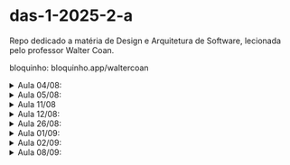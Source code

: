 # das-1-2025-2-a
Repo dedicado a matéria de Design e Arquitetura de Software, lecionada pelo professor Walter Coan.

bloquinho:
bloquinho.app/waltercoan

<details><summary>Aula 04/08:</summary>
   
- engenharia de software moderna Capítulo 5

- Principios de Projeto

- Todo software tende a crescer, assim aumentando a complexidade

### Abstração: 
é uma representação simples de uma problema, para resolver algum problema da vida real

- config - definições globais

- controller- html api rest

- entity - dados

- repository - conexão bd

- service - lógica

### Ocultamento de informação:

- é o encapsulamento, ou seja, seria aquele private antes atributo

- flexibilidade a mudanças: ao isolar as funcionalidades fica mais facil de trabalhar com funcionalidades separadas

### Coesão: 
- Um codigo coeso é um que faz UMA coisa bem feita, assim. Exemplo: classes anêmicas, que tem apenas os atributos e get's e set's

- flecha vazada com linha continua: extends

- flecha vazada com linha pontilhada: implements

- flecha completa linha continua: associação

### Acoplamento:
- Se refere ao quanto uma classe/módulo depende de outra
**Alto:** Uma classe dependende muito de outra, se algo for alterada em uma impacta na outra
**Baixo:** Depende menos das outras, facilitando na manutenção
```
class A {

   private B b;
   
   public A (int idade) {
      b = new B;
      b.push();
      
   } //construtor
```
</details>
<details> <summary>Aula 05/08:</summary>

**SOLID**

_"No one hears a word they say"_ 
Duran.

Single Responsibility Principle
Open/Closed Principle
Liskov Substitution Principle
Interface Segregation 
Dependency inversible Principle

**Single Responsibility Principle:**
- Um classe, método ou função faz uma unica coisa muito bem feita e apenas ela, tendo apenas uma responsabilidade

**MVC**

**Model:** Dados
**View:** HTML
**Controller:** Controla a tela 

### Interface Segregation 
Classe não deve ser forçada a implementar mais do que ela irá usar. Melhor ter interfaces pequenas do que uma genérica com muitos metodos
</details>

<details><summary>Aula 11/08</summary>

- preferir composição a herança pois pode gerar problemas de manutenção e evolução das classes de um sistema

**Open/Closed Principle:**
Entidades devem estar abertas para extensão e fechadas para modificações.

**Princípio da inversão de dependência:** 
- módulos de alto nivel não devem depender de módulos de baixo nivel. Os dois devem depender de uma interface em comum
  M1 -> Interface <- M2

**Princípio de Demeter:**
princípio do menor conhecimento - a classe deve utilizar código que pertence somente a sua própria classe, ou que foi passada como parâmetro. Ou seja ela é feita para evitar variáveis globais, que são frágeis.
Deve chamar apenas métodos:
1. Da própria classe;
2. Objetos passados como parametro;
3. Objetos criados dentro do método;
4. Atributos da classe.
</details>
<details><summary>Aula 12/08:</summary>

Liskov Substitution Principle: uma subclasse deve poder ser usada no lugar da sua superclasse sem alterar o funcionamento do programa
</details>

<details><summary>Aula 26/08:</summary>

Caracteristicas da Arquitetura:
-  São as caracteristicas que pode ser escolhidas para um projeto, são os requisitos não funcionais, por exemplo: Confiabilidade, **Segurança**.
"Se escolher todas não sai nunca" - Walter

Descisões de arquitetura:
-  Modelo que será utilizado no projeto, como por exemplo o MVC, no cenário perfeito as camadas não devem ser puladas, o que no mundo real não acontece sempre, por conta de prazos entre outros.

Principios do design:
-  São boas praticas que vem da arquitetura escolhida sendo que sempre que possivel utilizar a mensageria assincrona entre os serviços para aumentar o desempenho
</details>

<details><summary>Aula 01/09:</summary>

REVISÃO DA AULA 26/08

Características de arquitetura
- Podem ser chamados de Requisitos não funcionais

- Novamente: É IMPOSSIVEL ATENDER À TODOS OS ITENS

- Decisão arquitetural é a decisão que vai atender as características escolhidas

- Principios de design: 

---
Expectativa de um arquiteto:

- Tomar decisões de arquitetura:

"Tomar decisões de arquitetura
Analisar continuamente a arquitetura
Manter-se atualizado com as últimas tendências
Assegurar a conformidade com as decisões
Exposição e experiência diversificadas
Ter conhecimento sobre o domínio do negócio
Ter habilidades interpessoais
Entender e lidar bem com questões políticas"
- Analisar continuamente a arquitetura:

Todo sistema muda o tempo todo, Continuamente analisar o que esta sendo feito e em certas horas tomar decisões de refazer certas partes.

- Manter-se atualizado com as últimas tendências

Desenvolver software hoje em dia esta muito complexo, então é necessário estar sabendo do que esta tendo de tech nova no mercado

- Assegurar a conformidade com as decisões

É papel do arquiteto que os padrões estão sendo seguidos, pesquisando por ferramentas e metodos para verificar o que esta sendo desenvolvido

- Exposição e experiência diversificadas

É importante que ele tenha uma boa experiencia, que dai ele pega os tipos de problemas que cada sistema

- Ter conhecimento sobre o domínio do negócio

O arquiteto deve ter conhecimento sobre as regras de negócio, sendo muito importante ter dominio minimo do negócio

- Ter habilidades interpessoais

É necessário saber lidar com outros sere humanos

- Entender e lidar bem com questões políticas

Ele tem que ser capaz que existe uma estrutura hierarquica, ele precisa saber negociar com clientes e outros lideres

---

DevOps

É uma maneira de eu entregar valor para meu cliente mais rapido

DevOps como cultura: Todos devem participar, então todos cuidam do sistema.

Planejamento = Gestão de projetos: kanban, Scrum

Criar: Programar

Integração continua: é necessário ter uma banch Main (sempre pode ser liberada para o cliente)

Continuos deployment/delivery: Se um programador publicar uma alteração todos os clientes recebem em algumas horas

Operar: é necessário ter observabilidade, é necessário 

Feedback: é necessário para a melhoria continua do software
</details>

<details><summary>Aula 02/09:</summary>

Qual a diferença do arquiteto do para o desenvolvedor?

Ambos deve trabalhar em conjunto para manter as melhores práticas, mas entretanto eles tem algumas diferenças e são elas:

Arquiteto:
1. amplitude técnica para pensar como arquiteto e ver as coisas de um ponto de vista da arquitetura
2. amplo conhecimento da tecnologia e como usá-la para resolver problemas específicos
3. amplitude é mais importante do que profundidade no quesito de conhecimento de soluções

Desenvolvedor:
1. Deve ter profundidade técnica em relação as técnicas de desenvolvimento
2. Tem especialização para resolver algum problema de uma maneira, mas talvez não seja a melhor forma

"Os desenvolvedores passam suas carreiras inteiras aprimorando a especialização" - livro do piriquito
</details>

<details><summary>Aula 08/09:</summary>
Trade off?
Não existem resposta perfeita, apenas compensações. Não é possivel atribuir todos os requisitos requiridos, é o "Depende" como falado anteriormente, não existe função ideal para tudo, não existe uma resposta certa ou errada, apenas compensações. A mesma característica pode ser abordada de maneiras diferentes.

- Arquitetura baseada em tópicos
   - Um tópico funciona como um grupão do zap
   - Um para muitos
      -  basta o publisher publicar uma mensagem e todos irão receber essa mesma mensagem
      -  Se conecta ao Broker e todos os inscritos recebem automagicamente
   - Tópicos em modelo Stream
      - Seria como alguem mandar mensagem e você estar sem internet, após se conectar você recebe a mensagem
      - As mensagens são guardadas em ordem no disco e após se conectar ele puxa as alterações que estão faltando
   - Totalmente desacoplado então se algo for adicionado não será necessário mudar nada
   - Extensibilidade arquitetural
   - Desvantagens:
      - Acesso a dados e preocupações a segurança de todos
      - Nenhum contrato heterogêneo
      - Monitoramento e escalabilidade programática

- Arquitetura baseada em Queue
     - 1 para 1
     - Sender -> Receiver
     - Buffer:
        - Salva a mensagem
     - Pooling:
        - Seria buscar a mensagem na fila 
     - FIFO
     - Enqueue
     - Dequeue
     - Não é desacoplado, se algo for alterado vai precisar alterar a fila
</details>
